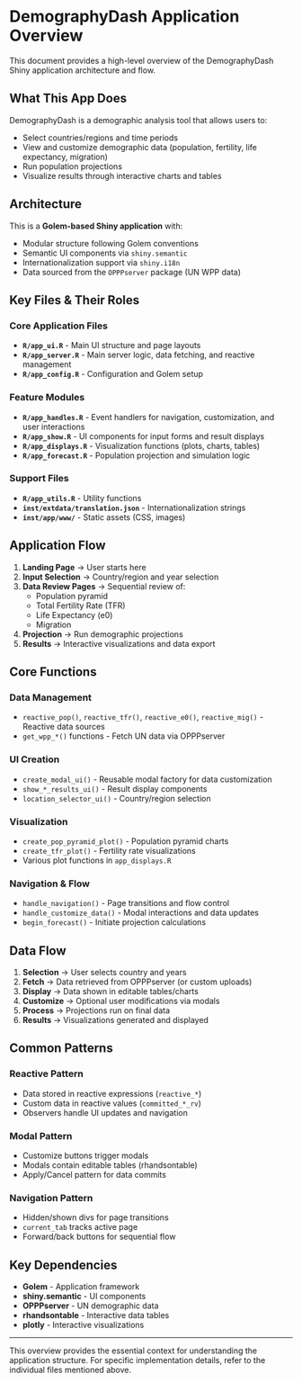 # DemographyDash Application Overview

This document provides a high-level overview of the DemographyDash Shiny application architecture and flow.

## What This App Does

DemographyDash is a demographic analysis tool that allows users to:
- Select countries/regions and time periods
- View and customize demographic data (population, fertility, life expectancy, migration)
- Run population projections
- Visualize results through interactive charts and tables

## Architecture

This is a **Golem-based Shiny application** with:
- Modular structure following Golem conventions
- Semantic UI components via `shiny.semantic`
- Internationalization support via `shiny.i18n`
- Data sourced from the `OPPPserver` package (UN WPP data)

## Key Files & Their Roles

### Core Application Files
- **`R/app_ui.R`** - Main UI structure and page layouts
- **`R/app_server.R`** - Main server logic, data fetching, and reactive management
- **`R/app_config.R`** - Configuration and Golem setup

### Feature Modules
- **`R/app_handles.R`** - Event handlers for navigation, customization, and user interactions
- **`R/app_show.R`** - UI components for input forms and result displays
- **`R/app_displays.R`** - Visualization functions (plots, charts, tables)
- **`R/app_forecast.R`** - Population projection and simulation logic

### Support Files
- **`R/app_utils.R`** - Utility functions
- **`inst/extdata/translation.json`** - Internationalization strings
- **`inst/app/www/`** - Static assets (CSS, images)

## Application Flow

1. **Landing Page** → User starts here
2. **Input Selection** → Country/region and year selection
3. **Data Review Pages** → Sequential review of:
   - Population pyramid
   - Total Fertility Rate (TFR)
   - Life Expectancy (e0)
   - Migration
4. **Projection** → Run demographic projections
5. **Results** → Interactive visualizations and data export

## Core Functions

### Data Management
- `reactive_pop()`, `reactive_tfr()`, `reactive_e0()`, `reactive_mig()` - Reactive data sources
- `get_wpp_*()` functions - Fetch UN data via OPPPserver

### UI Creation
- `create_modal_ui()` - Reusable modal factory for data customization
- `show_*_results_ui()` - Result display components
- `location_selector_ui()` - Country/region selection

### Visualization
- `create_pop_pyramid_plot()` - Population pyramid charts
- `create_tfr_plot()` - Fertility rate visualizations
- Various plot functions in `app_displays.R`

### Navigation & Flow
- `handle_navigation()` - Page transitions and flow control
- `handle_customize_data()` - Modal interactions and data updates
- `begin_forecast()` - Initiate projection calculations

## Data Flow

1. **Selection** → User selects country and years
2. **Fetch** → Data retrieved from OPPPserver (or custom uploads)
3. **Display** → Data shown in editable tables/charts
4. **Customize** → Optional user modifications via modals
5. **Process** → Projections run on final data
6. **Results** → Visualizations generated and displayed

## Common Patterns

### Reactive Pattern
- Data stored in reactive expressions (`reactive_*`)
- Custom data in reactive values (`committed_*_rv`)
- Observers handle UI updates and navigation

### Modal Pattern
- Customize buttons trigger modals
- Modals contain editable tables (rhandsontable)
- Apply/Cancel pattern for data commits

### Navigation Pattern
- Hidden/shown divs for page transitions
- `current_tab` tracks active page
- Forward/back buttons for sequential flow

## Key Dependencies

- **Golem** - Application framework
- **shiny.semantic** - UI components
- **OPPPserver** - UN demographic data
- **rhandsontable** - Interactive data tables
- **plotly** - Interactive visualizations

---

This overview provides the essential context for understanding the application structure. For specific implementation details, refer to the individual files mentioned above.
